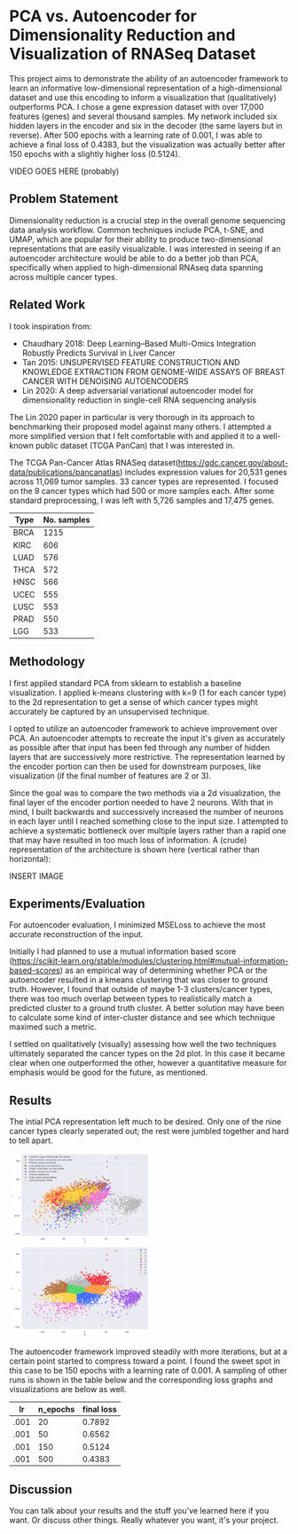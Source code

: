 # PCA vs. Autoencoder for Dimensionality Reduction and Visualization of RNASeq Dataset

This project aims to demonstrate the ability of an autoencoder framework to learn an informative low-dimensional representation of a high-dimensional dataset and use this encoding to inform a visualization that (qualitatively) outperforms PCA. I chose a gene expression dataset with over 17,000 features (genes) and several thousand samples. My network included six hidden layers in the encoder and six in the decoder (the same layers but in reverse). After 500 epochs with a learning rate of 0.001, I was able to achieve a final loss of 0.4383, but the visualization was actually better after 150 epochs with a slightly higher loss (0.5124).

VIDEO GOES HERE (probably)

## Problem Statement

Dimensionality reduction is a crucial step in the overall genome sequencing data analysis workflow. Common techniques include PCA, t-SNE, and UMAP, which are popular for their ability to produce two-dimensional representations that are easily visualizable. I was interested in seeing if an autoencoder architecture would be able to do a better job than PCA, specifically when applied to high-dimensional RNAseq data spanning across multiple cancer types.  

## Related Work

I took inspiration from:
- Chaudhary 2018: Deep Learning–Based Multi-Omics Integration Robustly Predicts Survival in Liver Cancer
- Tan 2015: UNSUPERVISED FEATURE CONSTRUCTION AND KNOWLEDGE EXTRACTION FROM GENOME-WIDE ASSAYS OF BREAST CANCER WITH DENOISING AUTOENCODERS
- Lin 2020: A deep adversarial variational autoencoder model for dimensionality reduction in single-cell RNA sequencing analysis

The Lin 2020 paper in particular is very thorough in its approach to benchmarking their proposed model against many others. I attempted a more simplified version that I felt comfortable with and applied it to a well-known public dataset (TCGA PanCan) that I was interested in.

The TCGA Pan-Cancer Atlas RNASeq dataset(https://gdc.cancer.gov/about-data/publications/pancanatlas) includes expression values for 20,531 genes across 11,069 tumor samples. 33 cancer types are represented. I focused on the 9 cancer types which had 500 or more samples each. After some standard preprocessing, I was left with 5,726 samples and 17,475 genes.

| Type  |  No. samples |
|-------|--------------|
| BRCA  |  1215        |
| KIRC   |  606        |
| LUAD   |  576        |
| THCA   |  572        |
| HNSC   |  566        |
| UCEC  |   555        |
| LUSC  |   553        |
| PRAD  |   550        |
| LGG   |   533        |


## Methodology

I first applied standard PCA from sklearn to establish a baseline visualization. I applied k-means clustering with k=9 (1 for each cancer type) to the 2d representation to get a sense of which cancer types might accurately be captured by an unsupervised technique. 

I opted to utilize an autoencoder framework to achieve improvement over PCA. An autoencoder attempts to recreate the input it's given as accurately as possible after that input has been fed through any number of hidden layers that are successively more restrictive. The representation learned by the encoder portion can then be used for downstream purposes, like visualization (if the final number of features are 2 or 3).

Since the goal was to compare the two methods via a 2d visualization, the final layer of the encoder portion needed to have 2 neurons. With that in mind, I built backwards and successively increased the number of neurons in each layer until I reached something close to the input size. I attempted to achieve a systematic bottleneck over multiple layers rather than a rapid one that may have resulted in too much loss of information. A (crude) representation of the architecture is shown here (vertical rather than horizontal):

INSERT IMAGE


## Experiments/Evaluation

For autoencoder evaluation, I minimized MSELoss to achieve the most accurate reconstruction of the input.

Initially I had planned to use a mutual information based score (https://scikit-learn.org/stable/modules/clustering.html#mutual-information-based-scores) as an empirical way of determining whether PCA or the autoencoder resulted in a kmeans clustering that was closer to ground truth. However, I found that outside of maybe 1-3 clusters/cancer types, there was too much overlap between types to realistically match a predicted cluster to a ground truth cluster. A better solution may have been to calculate some kind of inter-cluster distance and see which technique maximed such a metric.

I settled on qualitatively (visually) assessing how well the two techniques ultimately separated the cancer types on the 2d plot. In this case it became clear when one outperformed the other, however a quantitative measure for emphasis would be good for the future, as mentioned.

## Results

The intial PCA representation left much to be desired. Only one of the nine cancer types clearly seperated out; the rest were jumbled together and hard to tell apart.

<p float="left">
  <img src="Final/PCA-plot.png" width="50%" />
  <img src="Final/PCA-km.png" width="50%" /> 
</p>

The autoencoder framework improved steadily with more iterations, but at a certain point started to compress toward a point. I found the sweet spot in this case to be 150 epochs with a learning rate of 0.001. A sampling of other runs is shown in the table below and the corresponding loss graphs and visualizations are below as well.

| lr  |  n_epochs | final loss |
|-------|---------|-----|
| .001  |  20        | 0.7892 |
| .001   |  50        | 0.6562 |
| .001   |  150        | 0.5124 |
|.001 | 500 | 0.4383 |




## Discussion

You can talk about your results and the stuff you've learned here if you want. Or discuss other things. Really whatever you want, it's your project.

